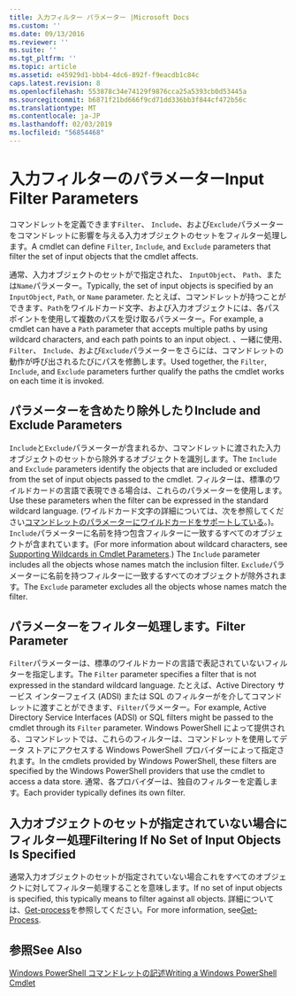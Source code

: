 ```yaml
---
title: 入力フィルター パラメーター |Microsoft Docs
ms.custom: ''
ms.date: 09/13/2016
ms.reviewer: ''
ms.suite: ''
ms.tgt_pltfrm: ''
ms.topic: article
ms.assetid: e45929d1-bbb4-4dc6-892f-f9eacdb1c84c
caps.latest.revision: 8
ms.openlocfilehash: 553878c34e74129f9876cca25a5393cb0d53445a
ms.sourcegitcommit: b6871f21bd666f9cd71dd336bb3f844cf472b56c
ms.translationtype: MT
ms.contentlocale: ja-JP
ms.lasthandoff: 02/03/2019
ms.locfileid: "56854468"
---
```

# <a name="input-filter-parameters"></a><span data-ttu-id="e3e0d-102">入力フィルターのパラメーター</span><span class="sxs-lookup"><span data-stu-id="e3e0d-102">Input Filter Parameters</span></span>

<span data-ttu-id="e3e0d-103">コマンドレットを定義できます`Filter`、 `Include`、および`Exclude`パラメーターをコマンドレットに影響を与える入力オブジェクトのセットをフィルター処理します。</span><span class="sxs-lookup"><span data-stu-id="e3e0d-103">A cmdlet can define `Filter`, `Include`, and `Exclude` parameters that filter the set of input objects that the cmdlet affects.</span></span>

<span data-ttu-id="e3e0d-104">通常、入力オブジェクトのセットがで指定された、 `InputObject`、 `Path`、または`Name`パラメーター。</span><span class="sxs-lookup"><span data-stu-id="e3e0d-104">Typically, the set of input objects is specified by an `InputObject`, `Path`, or `Name` parameter.</span></span> <span data-ttu-id="e3e0d-105">たとえば、コマンドレットが持つことができます、`Path`をワイルドカード文字、および入力オブジェクトには、各パス ポイントを使用して複数のパスを受け取るパラメーター。</span><span class="sxs-lookup"><span data-stu-id="e3e0d-105">For example, a cmdlet can have a `Path` parameter that accepts multiple paths by using wildcard characters, and each path points to an input object.</span></span> <span data-ttu-id="e3e0d-106">、一緒に使用、 `Filter`、 `Include`、および`Exclude`パラメーターをさらには、コマンドレットの動作が呼び出されるたびにパスを修飾します。</span><span class="sxs-lookup"><span data-stu-id="e3e0d-106">Used together, the `Filter`, `Include`, and `Exclude` parameters further qualify the paths the cmdlet works on each time it is invoked.</span></span>

## <a name="include-and-exclude-parameters"></a><span data-ttu-id="e3e0d-107">パラメーターを含めたり除外したり</span><span class="sxs-lookup"><span data-stu-id="e3e0d-107">Include and Exclude Parameters</span></span>

<span data-ttu-id="e3e0d-108">`Include`と`Exclude`パラメーターが含まれるか、コマンドレットに渡された入力オブジェクトのセットから除外するオブジェクトを識別します。</span><span class="sxs-lookup"><span data-stu-id="e3e0d-108">The `Include` and `Exclude` parameters identify the objects that are included or excluded from the set of input objects passed to the cmdlet.</span></span> <span data-ttu-id="e3e0d-109">フィルターは、標準のワイルドカードの言語で表現できる場合は、これらのパラメーターを使用します。</span><span class="sxs-lookup"><span data-stu-id="e3e0d-109">Use these parameters when the filter can be expressed in the standard wildcard language.</span></span> <span data-ttu-id="e3e0d-110">(ワイルドカード文字の詳細については、次を参照してください[コマンドレットのパラメーターにワイルドカードをサポートしている](./supporting-wildcard-characters-in-cmdlet-parameters.md)。)。`Include`パラメーターに名前を持つ包含フィルターに一致するすべてのオブジェクトが含まれています。</span><span class="sxs-lookup"><span data-stu-id="e3e0d-110">(For more information about wildcard characters, see [Supporting Wildcards in Cmdlet Parameters](./supporting-wildcard-characters-in-cmdlet-parameters.md).) The `Include` parameter includes all the objects whose names match the inclusion filter.</span></span> <span data-ttu-id="e3e0d-111">`Exclude`パラメーターに名前を持つフィルターに一致するすべてのオブジェクトが除外されます。</span><span class="sxs-lookup"><span data-stu-id="e3e0d-111">The `Exclude` parameter excludes all the objects whose names match the filter.</span></span>

## <a name="filter-parameter"></a><span data-ttu-id="e3e0d-112">パラメーターをフィルター処理します。</span><span class="sxs-lookup"><span data-stu-id="e3e0d-112">Filter Parameter</span></span>

<span data-ttu-id="e3e0d-113">`Filter`パラメーターは、標準のワイルドカードの言語で表記されていないフィルターを指定します。</span><span class="sxs-lookup"><span data-stu-id="e3e0d-113">The `Filter` parameter specifies a filter that is not expressed in the standard wildcard language.</span></span> <span data-ttu-id="e3e0d-114">たとえば、Active Directory サービス インターフェイス (ADSI) または SQL のフィルターがを介してコマンドレットに渡すことができます、`Filter`パラメーター。</span><span class="sxs-lookup"><span data-stu-id="e3e0d-114">For example, Active Directory Service Interfaces (ADSI) or SQL filters might be passed to the cmdlet through its `Filter` parameter.</span></span> <span data-ttu-id="e3e0d-115">Windows PowerShell によって提供される、コマンドレットでは、これらのフィルターは、コマンドレットを使用してデータ ストアにアクセスする Windows PowerShell プロバイダーによって指定されます。</span><span class="sxs-lookup"><span data-stu-id="e3e0d-115">In the cmdlets provided by Windows PowerShell, these filters are specified by the Windows PowerShell providers that use the cmdlet to access a data store.</span></span> <span data-ttu-id="e3e0d-116">通常、各プロバイダーは、独自のフィルターを定義します。</span><span class="sxs-lookup"><span data-stu-id="e3e0d-116">Each provider typically defines its own filter.</span></span>

## <a name="filtering-if-no-set-of-input-objects-is-specified"></a><span data-ttu-id="e3e0d-117">入力オブジェクトのセットが指定されていない場合にフィルター処理</span><span class="sxs-lookup"><span data-stu-id="e3e0d-117">Filtering If No Set of Input Objects Is Specified</span></span>

<span data-ttu-id="e3e0d-118">通常入力オブジェクトのセットが指定されていない場合これをすべてのオブジェクトに対してフィルター処理することを意味します。</span><span class="sxs-lookup"><span data-stu-id="e3e0d-118">If no set of input objects is specified, this typically means to filter against all objects.</span></span> <span data-ttu-id="e3e0d-119">詳細については、[Get-process](/powershell/module/Microsoft.PowerShell.Management/Get-Process)を参照してください。</span><span class="sxs-lookup"><span data-stu-id="e3e0d-119">For more information, see[Get-Process](/powershell/module/Microsoft.PowerShell.Management/Get-Process).</span></span>

## <a name="see-also"></a><span data-ttu-id="e3e0d-120">参照</span><span class="sxs-lookup"><span data-stu-id="e3e0d-120">See Also</span></span>

[<span data-ttu-id="e3e0d-121">Windows PowerShell コマンドレットの記述</span><span class="sxs-lookup"><span data-stu-id="e3e0d-121">Writing a Windows PowerShell Cmdlet</span></span>](./writing-a-windows-powershell-cmdlet.md)